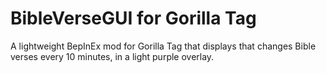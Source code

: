 # BibleVerseGUI for Gorilla Tag

A lightweight BepInEx mod for Gorilla Tag that displays that changes Bible verses every 10 minutes, in a light purple overlay.

